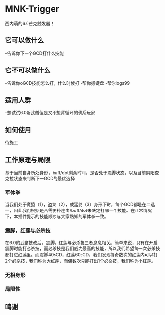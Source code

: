 # MNK-Trigger
西内萌的6.0芒克触发器！
## 它可以做什么
-告诉你下一个GCD打什么技能
## 它不可以做什么
-告诉你oGCD技能怎么打，什么时候打
-帮你摁键盘
-帮你logs99
## 适用人群
-想试试6.0新武僧但是又不想背循环的佛系玩家
## 如何使用
待施工
## 工作原理与局限
基于当前自身所处身形，buff/dot剩余时间，是否处于震脚状态，以及目前阴阳查克拉状态来判断下一GCD的最优选择
### 军体拳
当我们处于魔猿（1），盗龙（2），或猛豹（3）身形下时，每个GCD都是在二选一，因此我们根据是否需要补连击/buff/dot来决定打哪一个技能。在正常情况下，本插件提示的技能顺序与大家熟知的军体拳一致。
### 震脚，红莲与必杀技
在6.0的武僧技改后，震脚，红莲与必杀技三者息息相关。简单来说，只有在开启震脚时能打必杀技，而必杀技是我们威力最高的技能，所以我们希望每一次必杀技都打进红莲里。而震脚40sCD，红莲60sCD，我们发现每奇数次的红莲内可以打2个必杀技，我们称为大红莲，而偶数次只能打出1个必杀技，我们称为小红莲。
### 无相身形
### 局限性
## 鸣谢
